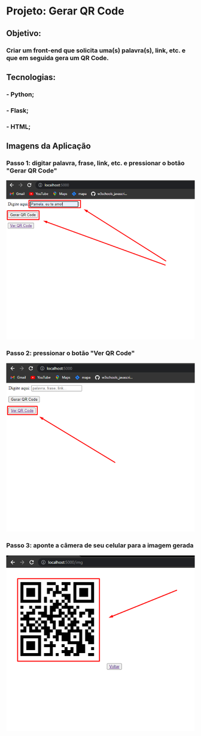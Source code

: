 # Projeto: Gerar QR Code

## Objetivo:

### Criar um front-end que solicita uma(s) palavra(s), link, etc. e que em seguida gera um QR Code.

## Tecnologias:

### - Python;

### - Flask;

### - HTML;

## Imagens da Aplicação

### Passo 1: digitar palavra, frase, link, etc. e pressionar o botão "Gerar QR Code"

![alt text](https://github.com/lucianonevesln/python_qrcode/blob/main/static/img0.png)

### Passo 2: pressionar o botão "Ver QR Code"

![alt text](https://github.com/lucianonevesln/python_qrcode/blob/main/static/img1.png)

### Passo 3: aponte a câmera de seu celular para a imagem gerada

![alt text](https://github.com/lucianonevesln/python_qrcode/blob/main/static/img2.png)
